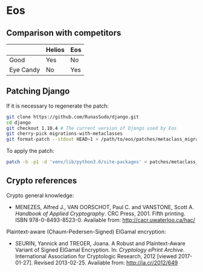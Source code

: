 # Eos

## Comparison with competitors

| | Helios | Eos
--- | --- | ---
Good | Yes | No
Eye Candy | No | Yes

## Patching Django

If it is necessary to regenerate the patch:

```bash
git clone https://github.com/RunasSudo/django.git
cd django
git checkout 1.10.4 # The current version of Django used by Eos
git cherry-pick migrations-with-metaclasses
git format-patch --stdout HEAD~1 > /path/to/eos/patches/metaclass_migration.patch
```

To apply the patch:

```bash
patch -b -p1 -d 'venv/lib/python3.6/site-packages' < patches/metaclass_migration.patch
```

## Crypto references

Crypto general knowledge:

* MENEZES, Alfred J., VAN OORSCHOT, Paul C. and VANSTONE, Scott A. *Handbook of Applied Cryptography*. CRC Press, 2001. Fifth printing. ISBN 978-0-8493-8523-0. Available from: http://cacr.uwaterloo.ca/hac/

Plaintext-aware (Chaum-Pedersen-Signed) ElGamal encryption:

* SEURIN, Yannick and TREGER, Joana. A Robust and Plaintext-Aware Variant of Signed ElGamal Encryption. In: *Cryptology ePrint Archive*. International Association for Cryptologic Research, 2012 [viewed 2017-01-27]. Revised 2013-02-25. Available from: http://ia.cr/2012/649
